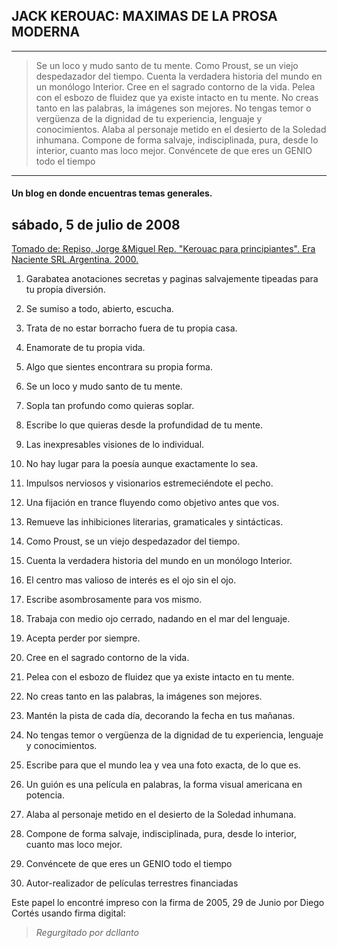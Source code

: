 ## JACK KEROUAC: MAXIMAS DE LA PROSA MODERNA

******

> Se un loco y mudo santo de tu mente.
>  Como Proust, se un viejo despedazador del tiempo.
>  Cuenta la verdadera historia del mundo en un monólogo Interior.
>  Cree en el sagrado contorno de la vida.
>  Pelea con el esbozo de fluidez que ya existe intacto en tu mente.
>  No creas tanto en las palabras, la imágenes son mejores.
>  No tengas temor o vergüenza de la dignidad de tu experiencia, lenguaje y conocimientos.
>  Alaba al personaje metido en el desierto de la Soledad inhumana.
>  Compone de forma salvaje, indisciplinada, pura, desde lo interior, cuanto mas loco mejor.
>  Convéncete de que eres un GENIO todo el tiempo

******


#### Un blog en donde encuentras temas generales.

sábado, 5 de julio de 2008
--------------------------

[Tomado de: Repiso, Jorge &Miguel Rep. "Kerouac para principiantes".  Era Naciente SRL.Argentina. 2000.](http://blogdescriptions.blogspot.com/2008/07/jack-kerouac-maximas-de-la-prosa.html)



1. Garabatea anotaciones secretas y paginas salvajemente tipeadas para tu propia diversión.

2. Se sumiso a todo, abierto, escucha.

3. Trata de no estar borracho fuera de tu propia casa.

4. Enamorate de tu propia vida.

5. Algo que sientes encontrara su propia forma.

6. Se un loco y mudo santo de tu mente.

7. Sopla tan profundo como quieras soplar.

8. Escribe lo que quieras desde la profundidad de tu mente.

9. Las inexpresables visiones de lo individual.

10. No hay lugar para la poesía aunque exactamente lo sea.

11. Impulsos nerviosos y visionarios estremeciéndote el pecho.

12. Una fijación en trance fluyendo como objetivo antes que vos.

15. Remueve las inhibiciones literarias, gramaticales y sintácticas.

14. Como Proust, se un viejo despedazador del tiempo.

15. Cuenta la verdadera historia del mundo en un monólogo Interior.

16. El centro mas valioso de interés es el ojo sin el ojo.

17. Escribe asombrosamente para vos mismo.

18. Trabaja con medio ojo cerrado, nadando en el mar del lenguaje.

19. Acepta perder por siempre.

20. Cree en el sagrado contorno de la vida.

21. Pelea con el esbozo de fluidez que ya existe intacto en tu mente.

22. No creas tanto en las palabras, la imágenes son mejores.

23. Mantén la pista de cada día, decorando la fecha en tus mañanas.

24. No tengas temor o vergüenza de la dignidad de tu experiencia, lenguaje y conocimientos.

25. Escribe para que el mundo lea y vea una foto exacta, de lo que es.

26. Un guión es una película en palabras, la forma visual americana en potencia.

27. Alaba al personaje metido en el desierto de la Soledad inhumana.

28. Compone de forma salvaje, indisciplinada, pura, desde lo interior, cuanto mas loco mejor.

29. Convéncete de que eres un GENIO todo el tiempo

30. Autor-realizador de películas terrestres financiadas

Este papel lo encontré impreso con la firma de 2005, 29 de Junio por Diego Cortés usando firma digital:

> _Regurgitado por dcllanto_
